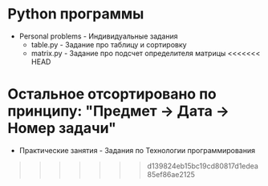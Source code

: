 # Python программы
 - Personal problems - Индивидуальные задания
   - table.py - Задание про таблицу и сортировку
   - matrix.py - Задание про подсчет определителя матрицы
<<<<<<< HEAD

Остальное отсортировано по принципу: "Предмет -> Дата -> Номер задачи"
=======
 - Практические занятия - Задания по Технологии программирования
>>>>>>> d139824eb15bc19cd80817d1edea85ef86ae2125
